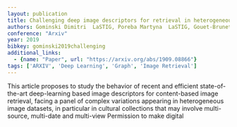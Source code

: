 ```yaml
---
layout: publication
title: Challenging deep image descriptors for retrieval in heterogeneous iconographic collections
authors: Gominski Dimitri  LaSTIG, Poreba Martyna  LaSTIG, Gouet-Brunet Valérie  LaSTIG, Chen Liming  LaSTIG
conference: "Arxiv"
year: 2019
bibkey: gominski2019challenging
additional_links:
  - {name: "Paper", url: "https://arxiv.org/abs/1909.08866"}
tags: ['ARXIV', 'Deep Learning', 'Graph', 'Image Retrieval']
---
```

This article proposes to study the behavior of recent and efficient state-of-the-art deep-learning based image descriptors for content-based image retrieval, facing a panel of complex variations appearing in heterogeneous image datasets, in particular in cultural collections that may involve multi-source, multi-date and multi-view Permission to make digital
